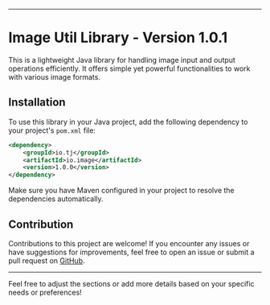 
---

# Image Util Library - Version 1.0.1

This is a lightweight Java library for handling image input and output operations efficiently. It offers simple yet powerful functionalities to work with various image formats.

## Installation

To use this library in your Java project, add the following dependency to your project's `pom.xml` file:

```xml
<dependency>
    <groupId>io.tj</groupId>
    <artifactId>io.image</artifactId>
    <version>1.0.0</version>
</dependency>
```

Make sure you have Maven configured in your project to resolve the dependencies automatically.


## Contribution

Contributions to this project are welcome! If you encounter any issues or have suggestions for improvements, feel free to open an issue or submit a pull request on [GitHub](https://github.com/example/repository).


---

Feel free to adjust the sections or add more details based on your specific needs or preferences!
